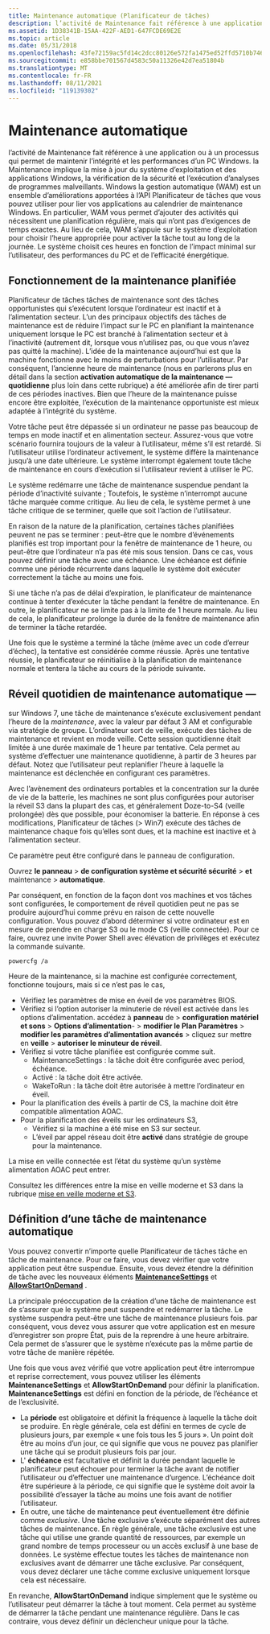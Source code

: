 ```yaml
---
title: Maintenance automatique (Planificateur de tâches)
description: l’activité de Maintenance fait référence à une application ou à un processus qui permet de maintenir l’intégrité et les performances d’un PC Windows.
ms.assetid: 1D38341B-15AA-422F-AED1-647FCDE69E2E
ms.topic: article
ms.date: 05/31/2018
ms.openlocfilehash: 43fe72159ac5fd14c2dcc80126e572fa1475ed52ffd5710b74621cf00ad40a39
ms.sourcegitcommit: e858bbe701567d4583c50a11326e42d7ea51804b
ms.translationtype: MT
ms.contentlocale: fr-FR
ms.lasthandoff: 08/11/2021
ms.locfileid: "119139302"
---
```

# <a name="automatic-maintenance"></a>Maintenance automatique

l’activité de Maintenance fait référence à une application ou à un processus qui permet de maintenir l’intégrité et les performances d’un PC Windows. la Maintenance implique la mise à jour du système d’exploitation et des applications Windows, la vérification de la sécurité et l’exécution d’analyses de programmes malveillants. Windows la gestion automatique (WAM) est un ensemble d’améliorations apportées à l’API Planificateur de tâches que vous pouvez utiliser pour lier vos applications au calendrier de maintenance Windows. En particulier, WAM vous permet d’ajouter des activités qui nécessitent une planification régulière, mais qui n’ont pas d’exigences de temps exactes. Au lieu de cela, WAM s’appuie sur le système d’exploitation pour choisir l’heure appropriée pour activer la tâche tout au long de la journée. Le système choisit ces heures en fonction de l’impact minimal sur l’utilisateur, des performances du PC et de l’efficacité énergétique.

## <a name="how-scheduled-maintenance-works"></a>Fonctionnement de la maintenance planifiée

Planificateur de tâches tâches de maintenance sont des tâches opportunistes qui s’exécutent lorsque l’ordinateur est inactif et à l’alimentation secteur. L’un des principaux objectifs des tâches de maintenance est de réduire l’impact sur le PC en planifiant la maintenance uniquement lorsque le PC est branché à l’alimentation secteur et à l’inactivité (autrement dit, lorsque vous n’utilisez pas, ou que vous n’avez pas quitté la machine). L’idée de la maintenance aujourd’hui est que la machine fonctionne avec le moins de perturbations pour l’utilisateur. Par conséquent, l’ancienne heure de maintenance (nous en parlerons plus en détail dans la section **activation automatique de la maintenance &mdash; quotidienne** plus loin dans cette rubrique) a été améliorée afin de tirer parti de ces périodes inactives. Bien que l’heure de la maintenance puisse encore être exploitée, l’exécution de la maintenance opportuniste est mieux adaptée à l’intégrité du système.

Votre tâche peut être dépassée si un ordinateur ne passe pas beaucoup de temps en mode inactif et en alimentation secteur. Assurez-vous que votre scénario fournira toujours de la valeur à l’utilisateur, même s’il est retardé. Si l’utilisateur utilise l’ordinateur activement, le système diffère la maintenance jusqu’à une date ultérieure. Le système interrompt également toute tâche de maintenance en cours d’exécution si l’utilisateur revient à utiliser le PC.

Le système redémarre une tâche de maintenance suspendue pendant la période d’inactivité suivante ; Toutefois, le système n’interrompt aucune tâche marquée comme critique. Au lieu de cela, le système permet à une tâche critique de se terminer, quelle que soit l’action de l’utilisateur.

En raison de la nature de la planification, certaines tâches planifiées peuvent ne pas se terminer : peut-être que le nombre d’événements planifiés est trop important pour la fenêtre de maintenance de 1 heure, ou peut-être que l’ordinateur n’a pas été mis sous tension. Dans ce cas, vous pouvez définir une tâche avec une échéance. Une échéance est définie comme une période récurrente dans laquelle le système doit exécuter correctement la tâche au moins une fois.

Si une tâche n’a pas de délai d’expiration, le planificateur de maintenance continue à tenter d’exécuter la tâche pendant la fenêtre de maintenance. En outre, le planificateur ne se limite pas à la limite de 1 heure normale. Au lieu de cela, le planificateur prolonge la durée de la fenêtre de maintenance afin de terminer la tâche retardée.

Une fois que le système a terminé la tâche (même avec un code d’erreur d’échec), la tentative est considérée comme réussie. Après une tentative réussie, le planificateur se réinitialise à la planification de maintenance normale et tentera la tâche au cours de la période suivante.

## <a name="automatic-maintenancemdashdaily-wakeup"></a>Réveil quotidien de maintenance automatique &mdash;

sur Windows 7, une tâche de maintenance s’exécute exclusivement pendant l’heure de la *maintenance*, avec la valeur par défaut 3 AM et configurable via stratégie de groupe. L’ordinateur sort de veille, exécute des tâches de maintenance et revient en mode veille. Cette session quotidienne était limitée à une durée maximale de 1 heure par tentative. Cela permet au système d’effectuer une maintenance quotidienne, à partir de 3 heures par défaut. Notez que l’utilisateur peut replanifier l’heure à laquelle la maintenance est déclenchée en configurant ces paramètres.

Avec l’avènement des ordinateurs portables et la concentration sur la durée de vie de la batterie, les machines ne sont plus configurées pour autoriser la réveil S3 dans la plupart des cas, et généralement Doze-to-S4 (veille prolongée) dès que possible, pour économiser la batterie. En réponse à ces modifications, Planificateur de tâches (> Win7) exécute des tâches de maintenance chaque fois qu’elles sont dues, et la machine est inactive et à l’alimentation secteur.

Ce paramètre peut être configuré dans le panneau de configuration.

Ouvrez **le panneau**  >  **de configuration système et sécurité sécurité**  >  **et** maintenance  >  **automatique**.

Par conséquent, en fonction de la façon dont vos machines et vos tâches sont configurées, le comportement de réveil quotidien peut ne pas se produire aujourd’hui comme prévu en raison de cette nouvelle configuration. Vous pouvez d’abord déterminer si votre ordinateur est en mesure de prendre en charge S3 ou le mode CS (veille connectée).
Pour ce faire, ouvrez une invite Power Shell avec élévation de privilèges et exécutez la commande suivante.

```console
powercfg /a
```

Heure de la maintenance, si la machine est configurée correctement, fonctionne toujours, mais si ce n’est pas le cas,
  - Vérifiez les paramètres de mise en éveil de vos paramètres BIOS. 
  - Vérifiez si l’option autoriser la minuterie de réveil est activée dans les options d’alimentation.
    accédez à **panneau** de  >  **configuration matériel et sons**  >  **Options d’alimentation**-  >  **modifier le Plan Paramètres**  >  **modifier les paramètres d’alimentation avancés** > cliquez sur mettre en **veille**  >  **autoriser le minuteur de réveil**.
  - Vérifiez si votre tâche planifiée est configurée comme suit.
      * MaintenanceSettings : la tâche doit être configurée avec period, échéance.
      * Activé : la tâche doit être activée.
      * WakeToRun : la tâche doit être autorisée à mettre l’ordinateur en éveil.
  - Pour la planification des éveils à partir de CS, la machine doit être compatible alimentation AOAC.
  - Pour la planification des éveils sur les ordinateurs S3,
      * Vérifiez si la machine a été mise en S3 sur secteur.
      * L’éveil par appel réseau doit être **activé** dans stratégie de groupe pour la maintenance.
 
La mise en veille connectée est l’état du système qu’un système alimentation AOAC peut entrer.

Consultez les différences entre la mise en veille moderne et S3 dans la rubrique [mise en veille moderne et S3](/windows-hardware/design/device-experiences/modern-standby-vs-s3).

## <a name="defining-an-automatic-maintenance-task"></a>Définition d’une tâche de maintenance automatique

Vous pouvez convertir n’importe quelle Planificateur de tâches tâche en tâche de maintenance. Pour ce faire, vous devez vérifier que votre application peut être suspendue. Ensuite, vous devez étendre la définition de tâche avec les nouveaux éléments [**MaintenanceSettings**](taskschedulerschema-maintenancesettings-maintenancesettingstype-element.md) et [**AllowStartOnDemand**](taskschedulerschema-allowstartondemand-settingstype-element.md) .

La principale préoccupation de la création d’une tâche de maintenance est de s’assurer que le système peut suspendre et redémarrer la tâche. Le système suspendra peut-être une tâche de maintenance plusieurs fois. par conséquent, vous devez vous assurer que votre application est en mesure d’enregistrer son propre État, puis de la reprendre à une heure arbitraire. Cela permet de s’assurer que le système n’exécute pas la même partie de votre tâche de manière répétée.

Une fois que vous avez vérifié que votre application peut être interrompue et reprise correctement, vous pouvez utiliser les éléments **MaintenanceSettings** et **AllowStartOnDemand** pour définir la planification. **MaintenanceSettings** est défini en fonction de la période, de l’échéance et de l’exclusivité.

-   La **période** est obligatoire et définit la fréquence à laquelle la tâche doit se produire. En règle générale, cela est défini en termes de cycle de plusieurs jours, par exemple « une fois tous les 5 jours ». Un point doit être au moins d’un jour, ce qui signifie que vous ne pouvez pas planifier une tâche qui se produit plusieurs fois par jour.
-   L' **échéance** est facultative et définit la durée pendant laquelle le planificateur peut échouer pour terminer la tâche avant de notifier l’utilisateur ou d’effectuer une maintenance d’urgence. L’échéance doit être supérieure à la période, ce qui signifie que le système doit avoir la possibilité d’essayer la tâche au moins une fois avant de notifier l’utilisateur.
-   En outre, une tâche de maintenance peut éventuellement être définie comme *exclusive*. Une tâche exclusive s’exécute séparément des autres tâches de maintenance. En règle générale, une tâche exclusive est une tâche qui utilise une grande quantité de ressources, par exemple un grand nombre de temps processeur ou un accès exclusif à une base de données. Le système effectue toutes les tâches de maintenance non exclusives avant de démarrer une tâche exclusive. Par conséquent, vous devez déclarer une tâche comme exclusive uniquement lorsque cela est nécessaire.

En revanche, **AllowStartOnDemand** indique simplement que le système ou l’utilisateur peut démarrer la tâche à tout moment. Cela permet au système de démarrer la tâche pendant une maintenance régulière. Dans le cas contraire, vous devez définir un déclencheur unique pour la tâche.
